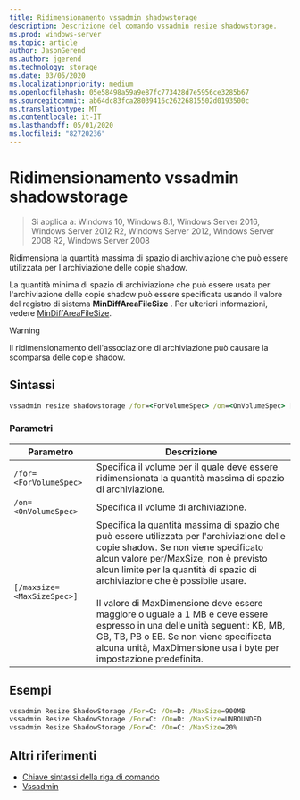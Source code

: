 ```yaml
---
title: Ridimensionamento vssadmin shadowstorage
description: Descrizione del comando vssadmin resize shadowstorage.
ms.prod: windows-server
ms.topic: article
author: JasonGerend
ms.author: jgerend
ms.technology: storage
ms.date: 03/05/2020
ms.localizationpriority: medium
ms.openlocfilehash: 05e58498a59a9e87fc773428d7e5956ce3285b67
ms.sourcegitcommit: ab64dc83fca28039416c26226815502d0193500c
ms.translationtype: MT
ms.contentlocale: it-IT
ms.lasthandoff: 05/01/2020
ms.locfileid: "82720236"
---
```

# <a name="vssadmin-resize-shadowstorage"></a>Ridimensionamento vssadmin shadowstorage

> Si applica a: Windows 10, Windows 8.1, Windows Server 2016, Windows Server 2012 R2, Windows Server 2012, Windows Server 2008 R2, Windows Server 2008

Ridimensiona la quantità massima di spazio di archiviazione che può essere utilizzata per l'archiviazione delle copie shadow.

La quantità minima di spazio di archiviazione che può essere usata per l'archiviazione delle copie shadow può essere specificata usando il valore del registro di sistema **MinDiffAreaFileSize** . Per ulteriori informazioni, vedere [MinDiffAreaFileSize](https://docs.microsoft.com/windows/win32/backup/registry-keys-for-backup-and-restore#mindiffareafilesize).

> [!WARNING]
> Il ridimensionamento dell'associazione di archiviazione può causare la scomparsa delle copie shadow.

## <a name="syntax"></a>Sintassi

```cmd
vssadmin resize shadowstorage /for=<ForVolumeSpec> /on=<OnVolumeSpec> [/maxsize=<MaxSizeSpec>]
```

### <a name="parameters"></a>Parametri

|Parametro|Descrizione|
|---|---|
`/for=<ForVolumeSpec>`  | Specifica il volume per il quale deve essere ridimensionata la quantità massima di spazio di archiviazione.
`/on=<OnVolumeSpec>` | Specifica il volume di archiviazione.
`[/maxsize=<MaxSizeSpec>]` |  Specifica la quantità massima di spazio che può essere utilizzata per l'archiviazione delle copie shadow. Se non viene specificato alcun valore per/MaxSize, non è previsto alcun limite per la quantità di spazio di archiviazione che è possibile usare.  <br> <br> Il valore di MaxDimensione deve essere maggiore o uguale a 1 MB e deve essere espresso in una delle unità seguenti: KB, MB, GB, TB, PB o EB. Se non viene specificata alcuna unità, MaxDimensione usa i byte per impostazione predefinita.

## <a name="examples"></a>Esempi

```cmd
vssadmin Resize ShadowStorage /For=C: /On=D: /MaxSize=900MB
vssadmin Resize ShadowStorage /For=C: /On=D: /MaxSize=UNBOUNDED
vssadmin Resize ShadowStorage /For=C: /On=C: /MaxSize=20%
```

## <a name="additional-references"></a>Altri riferimenti

* [Chiave sintassi della riga di comando](https://docs.microsoft.com/windows-server/administration/windows-commands/command-line-syntax-key)
* [Vssadmin](vssadmin.md)
